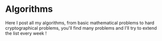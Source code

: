 # Algorithms

Here I post all my algorithms, from basic mathematical problems to hard cryptographical problems, you'll find many problems and I'll try to extend the list every week !
